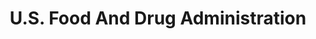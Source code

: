 ---
# This topic lives at
# https://digital.gov/topics/us-food-and-drug-administration

# Topic Title
title: "U.S. Food And Drug Administration"

# description — keep it short and clear
summary: ""

# Weight
weight: 1

# For more information on managing topics,
# see https://github.com/GSA/digitalgov.gov/wiki/topics
---